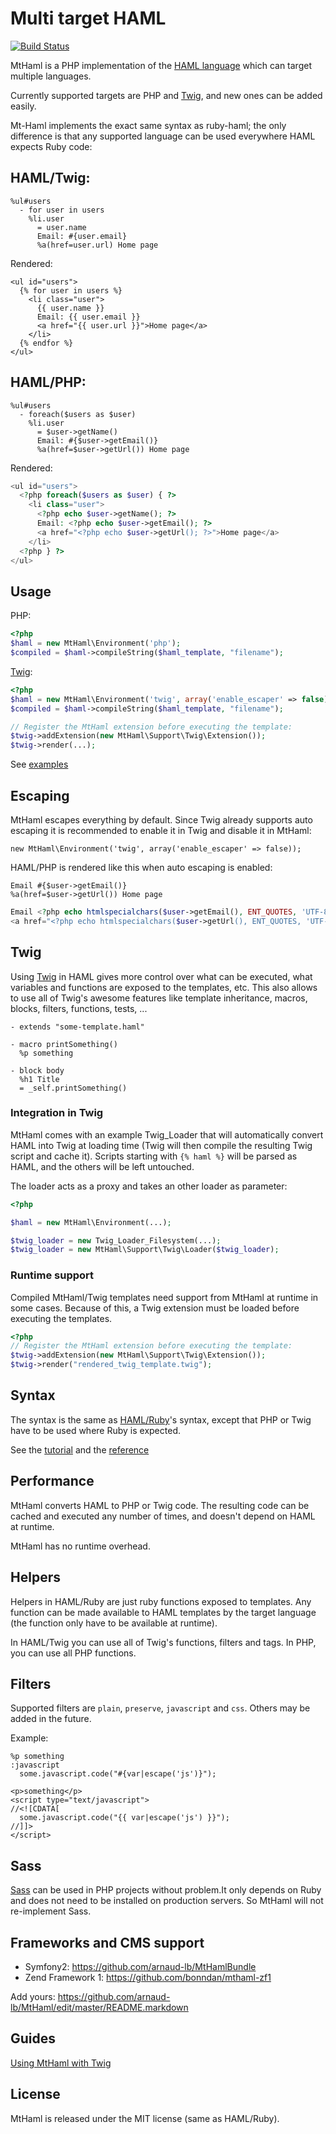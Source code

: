 # Multi target HAML

[![Build Status](https://secure.travis-ci.org/arnaud-lb/MtHaml.png)](http://travis-ci.org/arnaud-lb/MtHaml)

MtHaml is a PHP implementation of the [HAML language][1] which can target multiple languages.

Currently supported targets are PHP and [Twig][4], and new ones can be added easily.

Mt-Haml implements the exact same syntax as ruby-haml; the only difference is that any supported language can be used everywhere HAML expects Ruby code:

## HAML/Twig:

``` haml
%ul#users
  - for user in users
    %li.user
      = user.name
      Email: #{user.email}
      %a(href=user.url) Home page
```

Rendered:

``` jinja
<ul id="users">
  {% for user in users %}
    <li class="user">
      {{ user.name }}
      Email: {{ user.email }}
      <a href="{{ user.url }}">Home page</a>
    </li>
  {% endfor %}
</ul>
```

## HAML/PHP:

``` haml
%ul#users
  - foreach($users as $user)
    %li.user
      = $user->getName()
      Email: #{$user->getEmail()}
      %a(href=$user->getUrl()) Home page
```

Rendered:

``` php
<ul id="users">
  <?php foreach($users as $user) { ?>
    <li class="user">
      <?php echo $user->getName(); ?>
      Email: <?php echo $user->getEmail(); ?>
      <a href="<?php echo $user->getUrl(); ?>">Home page</a>
    </li>
  <?php } ?>
</ul>
```

## Usage

PHP:

``` php
<?php
$haml = new MtHaml\Environment('php');
$compiled = $haml->compileString($haml_template, "filename");
```

[Twig][4]:

``` php
<?php
$haml = new MtHaml\Environment('twig', array('enable_escaper' => false));
$compiled = $haml->compileString($haml_template, "filename");

// Register the MtHaml extension before executing the template:
$twig->addExtension(new MtHaml\Support\Twig\Extension());
$twig->render(...);
```

See [examples][7]

## Escaping

MtHaml escapes everything by default. Since Twig already supports
auto escaping it is recommended to enable it in Twig and disable it in MtHaml:

`new MtHaml\Environment('twig', array('enable_escaper' => false));`

HAML/PHP is rendered like this when auto escaping is enabled:

``` haml
Email #{$user->getEmail()}
%a(href=$user->getUrl()) Home page
```

``` php
Email <?php echo htmlspecialchars($user->getEmail(), ENT_QUOTES, 'UTF-8'); ?>
<a href="<?php echo htmlspecialchars($user->getUrl(), ENT_QUOTES, 'UTF-8'); ?>">Home page</a>
```

## Twig

Using [Twig][4] in HAML gives more control over what can be executed, what variables and functions are exposed to the templates, etc. This also allows to use all of Twig's awesome features like template inheritance, macros, blocks, filters, functions, tests, ...

``` haml
- extends "some-template.haml"

- macro printSomething()
  %p something

- block body
  %h1 Title
  = _self.printSomething()
```

### Integration in Twig

MtHaml comes with an example Twig_Loader that will automatically convert HAML into Twig at loading time (Twig will then compile the resulting Twig script and cache it). Scripts starting with `{% haml %}` will be parsed as HAML, and the others will be left untouched.

The loader acts as a proxy and takes an other loader as parameter:

``` php
<?php

$haml = new MtHaml\Environment(...);

$twig_loader = new Twig_Loader_Filesystem(...);
$twig_loader = new MtHaml\Support\Twig\Loader($twig_loader);
```

### Runtime support

Compiled MtHaml/Twig templates need support from MtHaml at runtime in some cases. Because of this, a Twig extension must be loaded before executing the templates.


``` php
<?php
// Register the MtHaml extension before executing the template:
$twig->addExtension(new MtHaml\Support\Twig\Extension());
$twig->render("rendered_twig_template.twig");
```

## Syntax

The syntax is the same as [HAML/Ruby][1]'s syntax, except that PHP or Twig have to be used where Ruby is expected.

See the [tutorial][2] and the [reference][3]

## Performance

MtHaml converts HAML to PHP or Twig code. The resulting code can be cached and executed any number of times, and
doesn't depend on HAML at runtime.

MtHaml has no runtime overhead.

## Helpers

Helpers in HAML/Ruby are just ruby functions exposed to templates.
Any function can be made available to HAML templates by the target language
(the function only have to be available at runtime).

In HAML/Twig you can use all of Twig's functions, filters and tags. In PHP, you can use all PHP functions.

## Filters

Supported filters are `plain`, `preserve`, `javascript` and `css`. Others may be added in the future.

Example:

``` haml
%p something
:javascript
  some.javascript.code("#{var|escape('js')}");
```

``` jinja
<p>something</p>
<script type="text/javascript">
//<![CDATA[
  some.javascript.code("{{ var|escape('js') }}");
//]]>
</script>
```

## Sass

[Sass][6] can be used in PHP projects without problem.It only depends on Ruby and does not need to be installed on production servers. So MtHaml will not re-implement Sass.

## Frameworks and CMS support

 - Symfony2: https://github.com/arnaud-lb/MtHamlBundle
 - Zend Framework 1: https://github.com/bonndan/mthaml-zf1

Add yours: https://github.com/arnaud-lb/MtHaml/edit/master/README.markdown

## Guides

[Using MtHaml with Twig][8]

## License

MtHaml is released under the MIT license (same as HAML/Ruby).

[1]: http://haml-lang.com/
[2]: http://haml-lang.com/tutorial.html
[3]: http://haml-lang.com/docs/yardoc/file.HAML_REFERENCE.html
[4]: http://www.twig-project.org/
[5]: http://haml-lang.com/docs/yardoc/file.HAML_REFERENCE.html#attribute_methods
[6]: http://sass-lang.com/
[7]: https://github.com/arnaud-lb/MtHaml/blob/master/examples/example.php
[8]: https://github.com/arnaud-lb/MtHaml/wiki/Use-MtHaml-with-Twig